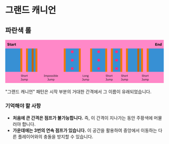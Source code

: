 # 그랜드 캐니언

## 파란색 롤

![Grand Canyon Blue](../images/rolls/grand-canyon-blue-annotated.jpg)

"그랜드 캐니언" 패턴은 시작 부분의 거대한 간격에서 그 이름이 유래되었습니다.

### 기억해야 할 사항

* **처음에 큰 간격은 점프가 불가능합니다.** 즉, 이 간격이 지나가는 동안 주황색에 머물러야 합니다.
* **가운데에는 3번의 연속 점프가 있습니다.** 이 공간을 활용하여 중앙에서 이동하는 다른 플레이어와의 충돌을 방지할 수 있습니다.
